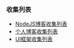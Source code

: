 ### 收集列表

- [NodeJS博客收集列表](https://github.com/shengli0218/Collections/blob/master/NodeJS%E6%A8%A1%E5%9D%97.md)
- [个人博客收集列表](https://github.com/shengli0218/Collections/blob/master/%E4%B8%AA%E4%BA%BA%E5%8D%9A%E5%AE%A2.md)
- [UI框架收集列表](https://github.com/shengli0218/Collections/blob/master/UI%E6%A1%86%E6%9E%B6.md)